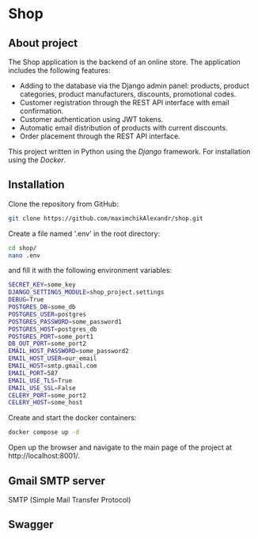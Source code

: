 # Shop
## About project

The Shop application is the backend of an online store. The application includes the following features:

- Adding to the database via the Django admin panel: products, product categories, product 
manufacturers, discounts, promotional codes.
- Customer registration through the REST API interface with email confirmation.
- Customer authentication using JWT tokens.
- Automatic email distribution of products with current discounts.
- Order placement through the REST API interface.

This project written in Python using the *Django* framework. For installation using the *Docker*.


## Installation

Clone the repository from GitHub:

```sh
git clone https://github.com/maximchikAlexandr/shop.git
```

Create a file named '.env' in the root directory:

```sh
cd shop/
nano .env
```

and fill it with the following environment variables:

```sh
SECRET_KEY=some_key
DJANGO_SETTINGS_MODULE=shop_project.settings
DEBUG=True
POSTGRES_DB=some_db
POSTGRES_USER=postgres
POSTGRES_PASSWORD=some_password1
POSTGRES_HOST=postgres_db
POSTGRES_PORT=some_port1
DB_OUT_PORT=some_port2
EMAIL_HOST_PASSWORD=some_password2
EMAIL_HOST_USER=our_email
EMAIL_HOST=smtp.gmail.com
EMAIL_PORT=587
EMAIL_USE_TLS=True
EMAIL_USE_SSL=False
CELERY_PORT=some_port2
CELERY_HOST=some_host
```

Create and start the docker containers:

```sh
docker compose up -d
```

Open up the browser and navigate to the main page of the project at http://localhost:8001/.

## Gmail SMTP server
SMTP (Simple Mail Transfer Protocol) 

## Swagger
